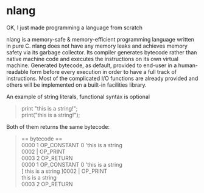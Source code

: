 # nlang
OK, I just made programming a language from scratch

nlang is a memory-safe & memory-efficient programming language written in pure C. nlang does not have any memory leaks and achieves memory safety via its garbage collector. Its compiler generates bytecode rather than native machine code and executes the instructions on its own virtual machine. Generated bytecode, as default, provided to end-user in a human-readable form before every execution in order to have a full track of instructions. Most of the complicated I/O functions are already provided and others will be implemented on a built-in facilities library.

An example of string literals, functional syntax is optional
> print "this is a string!";  
> print("this is a string!");  

Both of them returns the same bytecode:

> == bytecode ==  
> 0000    1 OP_CONSTANT         0 'this is a string  
> 0002     |    OP_PRINT  
> 0003    2 OP_RETURN  
>        0000    1 OP_CONSTANT         0 'this is a string  
>        [ this is a string ]0002     |    OP_PRINT  
> this is a string  
>         0003    2 OP_RETURN  
